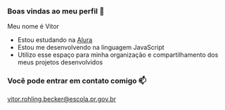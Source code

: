 ### Boas vindas ao meu perfil 💙

Meu nome é Vitor

- Estou estudando na [Alura](https://www.alura.com.br)
- Estou me desenvolvendo na linguagem JavaScript
- Utilizo esse espaço para minha organização e compartilhamento dos meus projetos desenvolvidos

### Você pode entrar em contato comigo 📫

vitor.rohling.becker@escola.pr.gov.br
